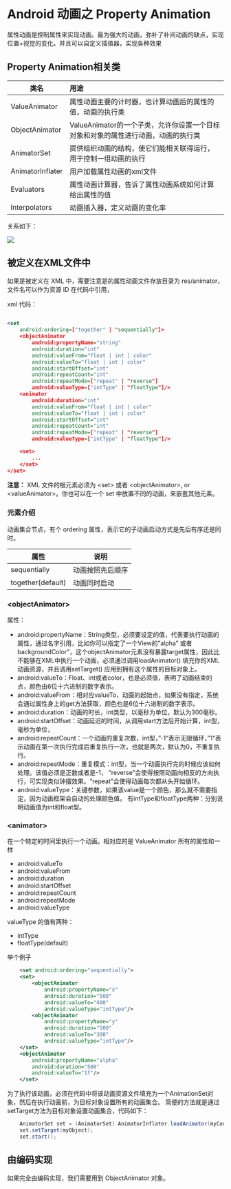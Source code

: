 # Android 动画之 Property Animation

属性动画是控制属性来实现动画。最为强大的动画，弥补了补间动画的缺点，实现位置+视觉的变化。并且可以自定义插值器，实现各种效果

## Property Animation相关类
|类名|用途|
|----|:-|
|ValueAnimator|属性动画主要的计时器，也计算动画后的属性的值，动画的执行类|
|ObjectAnimator|ValueAnimator的一个子类，允许你设置一个目标对象和对象的属性进行动画，动画的执行类|
|AnimatorSet|提供组织动画的结构，使它们能相关联得运行，用于控制一组动画的执行|
|AnimatorInflater|用户加载属性动画的xml文件|
|Evaluators|属性动画计算器，告诉了属性动画系统如何计算给出属性的值|
|Interpolators|动画插入器，定义动画的变化率|

关系如下：

![](http://www.lightskystreet.com/img/propertyviewanalysis/12.png)

## 被定义在XML文件中
如果是被定义在 XML 中，需要注意是的属性动画文件存放目录为 res/animator，文件名可以作为资源 ID 在代码中引用，

xml 代码：

````xml
	
<set 
	android:ordering=["together" | "sequentially"]>
    <objectAnimator
        android:propertyName="string"
        android:duration="int"
        android:valueFrom="float | int | color"
        android:valueTo="float | int | color"
        android:startOffset="int"
        android:repeatCount="int"
        android:repeatMode=["repeat" | "reverse"]
        android:valueType=["intType" | "floatType"]/>
    <animator
        android:duration="int"
        android:valueFrom="float | int | color"
        android:valueTo="float | int | color"
        android:startOffset="int"
        android:repeatCount="int"
        android:repeatMode=["repeat" | "reverse"]
        android:valueType=["intType" | "floatType"]/>

    <set>
        ...
    </set>
</set>
````
**注意：** XML 文件的根元素必须为 <set\> 或者 <objectAnimator\>, or <valueAnimator\>。你也可以在一个 set 中放置不同的动画，来嵌套其他元素。

### 元素介绍
动画集合节点，有个 ordering 属性，表示它的子动画启动方式是先后有序还是同时。

|属性|说明|
|-|-|
|sequentially|动画按照先后顺序|
|together(default)|动画同时启动|

### <objectAnimator\>
属性：

- android:propertyName：String类型，必须要设定的值，代表要执行动画的属性，通过名字引用，比如你可以指定了一个View的”alpha” 或者 backgroundColor”，这个objectAnimator元素没有暴露target属性，因此比不能够在XML中执行一个动画，必须通过调用loadAnimator() 填充你的XML动画资源，并且调用setTarget() 应用到拥有这个属性的目标对象上。
- android:valueTo：Float、int或者color，也是必须值，表明了动画结束的点，颜色由6位十六进制的数字表示。
- android:valueFrom：相对应valueTo，动画的起始点，如果没有指定，系统会通过属性身上的get方法获取，颜色也是6位十六进制的数字表示。
- android:duration：动画的时长，int类型，以毫秒为单位，默认为300毫秒。
- android:startOffset：动画延迟的时间，从调用start方法后开始计算，int型，毫秒为单位，
- android:repeatCount：一个动画的重复次数，int型，”-1“表示无限循环，”1“表示动画在第一次执行完成后重复执行一次，也就是两次，默认为0，不重复执行。
- android:repeatMode：重复模式：int型，当一个动画执行完的时候应该如何处理。该值必须是正数或者是-1，
“reverse”会使得按照动画向相反的方向执行，可实现类似钟摆效果。“repeat”会使得动画每次都从头开始循环。
- android:valueType：关键参数，如果该value是一个颜色，那么就不需要指定，因为动画框架会自动的处理颜色值。
有intType和floatType两种：分别说明动画值为int和float型。

### <animator\>
在一个特定的时间里执行一个动画。相对应的是 ValueAnimator 所有的属性和一样

- android:valueTo
- android:valueFrom
- android:duration
- android:startOffset
- android:repeatCount
- android:repeatMode
- android:valueType

valueType 的值有两种：

- intType
- floatType(default)
 
举个例子
````xml
	<set android:ordering="sequentially">
    <set>
        <objectAnimator
            android:propertyName="x"
            android:duration="500"
            android:valueTo="400"
            android:valueType="intType"/>
        <objectAnimator
            android:propertyName="y"
            android:duration="500"
            android:valueTo="300"
            android:valueType="intType"/>
    </set>
    <objectAnimator
        android:propertyName="alpha"
        android:duration="500"
        android:valueTo="1f"/>
	</set>
````
为了执行该动画，必须在代码中将该动画资源文件填充为一个AnimationSet对象，然后在执行动画前，为目标对象设置所有的动画集合。
简便的方法就是通过setTarget方法为目标对象设置动画集合，代码如下：
````java
	AnimatorSet set = (AnimatorSet) AnimatorInflater.loadAnimator(myContext,R.anim.property_animator);
	set.setTarget(myObject);
	set.start();
````
## 由编码实现
如果完全由编码实现，我们需要用到 ObjectAnimator 对象。